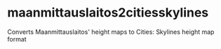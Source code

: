 # maanmittauslaitos2citiesskylines
Converts Maanmittauslaitos' height maps to Cities: Skylines height map format
